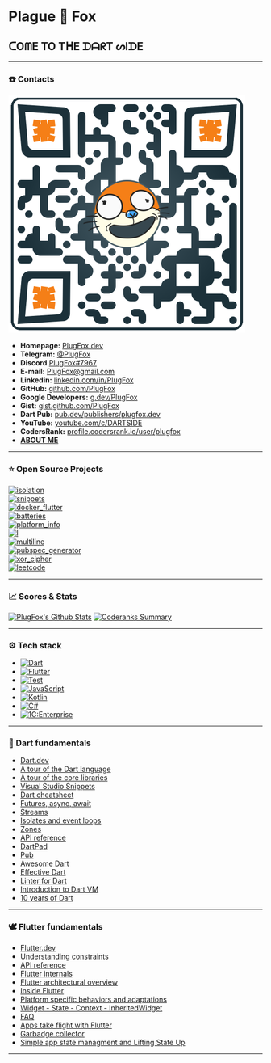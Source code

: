 # Plague 🦊 Fox  
## ᑕOᗰE TO TᕼE ᗪᗩᖇT ᔕIᗪE
  
---  
  
### ☎️ Contacts  
  
[![](https://github.com/PlugFox/PlugFox/blob/master/.img/qr-code-small-transparent.png)](https://plugfox.dev)  
+ **Homepage:** [PlugFox.dev](https://plugfox.dev)  
+ **Telegram:** [@PlugFox](https://t.me/plugfox)  
+ **Discord** [PlugFox#7967](https://discordapp.com/users/205287938689335297)  
+ **E-mail:** [PlugFox@gmail.com](mailto:plugfox@gmail.com)  
+ **Linkedin:** [linkedin.com/in/PlugFox](https://www.linkedin.com/in/plugfox/)  
+ **GitHub:** [github.com/PlugFox](https://github.com/plugfox/)  
+ **Google Developers:** [g.dev/PlugFox](https://g.dev/plugfox)
+ **Gist:** [gist.github.com/PlugFox](https://gist.github.com/plugfox)  
+ **Dart Pub:** [pub.dev/publishers/plugfox.dev](https://pub.dev/publishers/plugfox.dev)   
+ **YouTube:** [youtube.com/c/DARTSIDE](https://www.youtube.com/c/DARTSIDE)  
+ **CodersRank:** [profile.codersrank.io/user/plugfox](https://profile.codersrank.io/user/plugfox)  
+ [**ABOUT ME**](https://plugfox.dev/about/)
  
---  
  
### ⭐ Open Source Projects  
  
  
[![isolation](https://github-readme-stats.vercel.app/api/pin/?username=plugfox&repo=isolation)](https://github.com/PlugFox/isolation)  
[![snippets](https://github-readme-stats.vercel.app/api/pin/?username=plugfox&repo=snippets)](https://github.com/PlugFox/snippets)  
[![docker_flutter](https://github-readme-stats.vercel.app/api/pin/?username=plugfox&repo=docker_flutter)](https://github.com/plugfox/docker_flutter)  
[![batteries](https://github-readme-stats.vercel.app/api/pin/?username=plugfox&repo=batteries)](https://github.com/plugfox/batteries)  
[![platform_info](https://github-readme-stats.vercel.app/api/pin/?username=plugfox&repo=platform_info)](https://github.com/plugfox/platform_info)  
[![l](https://github-readme-stats.vercel.app/api/pin/?username=plugfox&repo=l)](https://github.com/plugfox/l)  
[![multiline](https://github-readme-stats.vercel.app/api/pin/?username=plugfox&repo=multiline)](https://github.com/plugfox/multiline)  
[![pubspec_generator](https://github-readme-stats.vercel.app/api/pin/?username=plugfox&repo=pubspec_generator)](https://github.com/plugfox/pubspec_generator)  
[![xor_cipher](https://github-readme-stats.vercel.app/api/pin/?username=plugfox&repo=xor_cipher)](https://github.com/plugfox/xor_cipher)  
[![leetcode](https://github-readme-stats.vercel.app/api/pin/?username=plugfox&repo=leetcode)](https://github.com/PlugFox/leetcode)  
  
---  
  
### 📈 Scores & Stats  
  
[![PlugFox's Github Stats](https://github-readme-stats.vercel.app/api?username=plugfox&count_private=true&theme=default&show_icons=true)](https://github.com/plugfox) [![Coderanks Summary](https://badges.plugfox.dev/dart_rank.svg)](https://profile.codersrank.io/user/plugfox)  
  
---  
  
### ⚙️ Tech stack  
  
+ [![Dart](https://img.shields.io/badge/-Dart-05122A?style=flat&logo=dart&logoColor=blue)](https://dart.dev/)  
+ [![Flutter](https://img.shields.io/badge/-Flutter-05122A?style=flat&logo=flutter&logoColor=blue)](http://flutter.dev/)  
+ [![Test](https://img.shields.io/badge/-Test-05122A?style=flat&logo=dart)](https://dart.dev/guides/testing)  
+ [![JavaScript](https://img.shields.io/badge/-JavaScript-05122A?style=flat&logo=javascript)](https://www.javascript.com/)  
+ [![Kotlin](https://img.shields.io/badge/-Kotlin-05122A?style=flat&logo=kotlin)](https://kotlinlang.org/)  
+ [![C#](https://img.shields.io/badge/-C%23-05122A?style=flat&logo=csharp)](https://dotnet.microsoft.com/)  
+ [![1C:Enterprise](https://img.shields.io/badge/1C-1C%3AEnterprise-05122A?style=flat)](https://1c-dn.com/)    
  
---  
  
### 🎯 Dart fundamentals
  
+ [Dart.dev](https://dart.dev/)  
+ [A tour of the Dart language](https://dart.dev/guides/language/language-tour)   
+ [A tour of the core libraries](https://dart.dev/guides/libraries/library-tour)  
+ [Visual Studio Snippets](https://github.com/PlugFox/snippets/tree/master/code)  
+ [Dart cheatsheet](https://dart.dev/codelabs/dart-cheatsheet)  
+ [Futures, async, await](https://dart.dev/codelabs/dart-cheatsheet)  
+ [Streams](https://dart.dev/tutorials/language/streams)  
+ [Isolates and event loops](https://medium.com/dartlang/dart-asynchronous-programming-isolates-and-event-loops-bffc3e296a6a)  
+ [Zones](https://dart.dev/articles/archive/zones)  
+ [API reference](https://api.dart.dev/dev/)  
+ [DartPad](https://dartpad.dev/)  
+ [Pub](https://pub.dev/)  
+ [Awesome Dart](https://github.com/yissachar/awesome-dart)  
+ [Effective Dart](https://dart.dev/guides/language/effective-dart)  
+ [Linter for Dart](https://dart-lang.github.io/linter/lints/)  
+ [Introduction to Dart VM](https://mrale.ph/dartvm/)  
+ [10 years of Dart](https://mrale.ph/talks/vmil2020/)  
  
---  
  
### 🕊️ Flutter fundamentals
  
+ [Flutter.dev](https://flutter.dev/)  
+ [Understanding constraints](https://flutter.dev/docs/development/ui/layout/constraints)  
+ [API reference](https://master-api.flutter.dev/)  
+ [Flutter internals](https://www.didierboelens.com/2019/09/flutter-internals/) 
+ [Flutter architectural overview](https://flutter.dev/docs/resources/architectural-overview)  
+ [Inside Flutter](https://flutter.dev/docs/resources/inside-flutter)  
+ [Platform specific behaviors and adaptations](https://flutter.dev/docs/resources/platform-adaptations)  
+ [Widget - State - Context - InheritedWidget](https://www.didierboelens.com/2018/06/widget-state-context-inheritedwidget)  
+ [FAQ](https://flutter.dev/docs/resources/faq)  
+ [Apps take flight with Flutter](https://flutter.dev/showcase) 
+ [Garbadge collector](https://medium.com/flutter/flutter-dont-fear-the-garbage-collector-d69b3ff1ca30)
+ [Simple app state managment and Lifting State Up](https://docs.flutter.dev/development/data-and-backend/state-mgmt/simple#lifting-state-up)
  
---  
  
